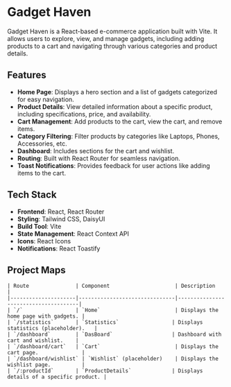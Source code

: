 # Gadget Haven

Gadget Haven is a React-based e-commerce application built with Vite. It allows users to explore, view, and manage gadgets, including adding products to a cart and navigating through various categories and product details.

## Features

- **Home Page**: Displays a hero section and a list of gadgets categorized for easy navigation.
- **Product Details**: View detailed information about a specific product, including specifications, price, and availability.
- **Cart Management**: Add products to the cart, view the cart, and remove items.
- **Category Filtering**: Filter products by categories like Laptops, Phones, Accessories, etc.
- **Dashboard**: Includes sections for the cart and wishlist.
- **Routing**: Built with React Router for seamless navigation.
- **Toast Notifications**: Provides feedback for user actions like adding items to the cart.

## Tech Stack

- **Frontend**: React, React Router
- **Styling**: Tailwind CSS, DaisyUI
- **Build Tool**: Vite
- **State Management**: React Context API
- **Icons**: React Icons
- **Notifications**: React Toastify



## Project Maps
```
| Route               | Component                     | Description                          |
|---------------------|-------------------------------|--------------------------------------|
| `/`                 | `Home`                        | Displays the home page with gadgets. |
| `/statistics`       | `Statistics`                 | Displays statistics (placeholder).   |
| `/dashboard`        | `DasBoard`                   | Dashboard with cart and wishlist.    |
| `/dashboard/cart`   | `Cart`                        | Displays the cart page.              |
| `/dashboard/wishlist` | `Wishlist` (placeholder)    | Displays the wishlist page.          |
| `/:productId`       | `ProductDetails`             | Displays details of a specific product. |
```
